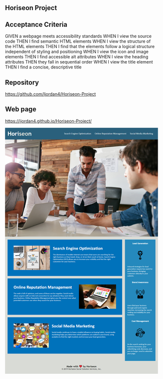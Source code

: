 ## Horiseon Project

## Acceptance Criteria

GIVEN a webpage meets accessibility standards
WHEN I view the source code
THEN I find semantic HTML elements
WHEN I view the structure of the HTML elements
THEN I find that the elements follow a logical structure independent of styling and positioning
WHEN I view the icon and image elements
THEN I find accessible alt attributes
WHEN I view the heading attributes
THEN they fall in sequential order
WHEN I view the title element
THEN I find a concise, descriptive title

## Repository 
https://github.com/Ijordan4/Horiseon-Project

## Web page
https://ijordan4.github.io/Horiseon-Project/

![screenshot](/assets/images/screenshot_horiseon.jpg)

